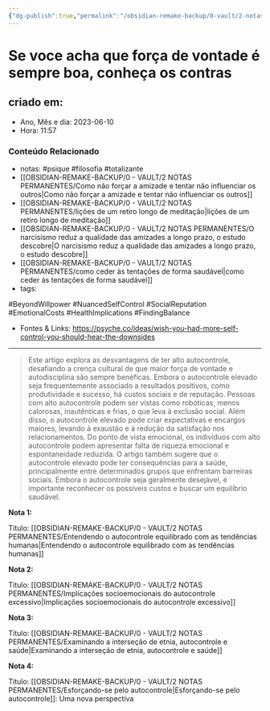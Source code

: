 ```yaml
---
{"dg-publish":true,"permalink":"/obsidian-remake-backup/0-vault/2-notas-permanentes/se-voce-acha-que-forca-de-vontade-e-sempre-boa-conheca-os-contras/","tags":["permanente","psique","filosofia","totalizante","BeyondWillpower","NuancedSelfControl","SocialReputation","EmotionalCosts","HealthImplications","FindingBalance"],"dgHomeLink":true,"dgShowLocalGraph":true,"dgShowFileTree":true,"dgEnableSearch":true,"noteIcon":""}
---
```


# Se voce acha que força de vontade é sempre boa, conheça os contras

## criado em: 
-  Ano, Mês e dia: 2023-06-10
- Hora: 11:57

### Conteúdo Relacionado
- notas: #psique #filosofia #totalizante 
- [[OBSIDIAN-REMAKE-BACKUP/0 - VAULT/2 NOTAS PERMANENTES/Como não forçar a amizade e tentar não influenciar os outros\|Como não forçar a amizade e tentar não influenciar os outros]]
- [[OBSIDIAN-REMAKE-BACKUP/0 - VAULT/2 NOTAS PERMANENTES/lições de um retiro longo de meditação\|lições de um retiro longo de meditação]]
- [[OBSIDIAN-REMAKE-BACKUP/0 - VAULT/2 NOTAS PERMANENTES/O narcisismo reduz a qualidade das amizades a longo prazo, o estudo descobre\|O narcisismo reduz a qualidade das amizades a longo prazo, o estudo descobre]]
- [[OBSIDIAN-REMAKE-BACKUP/0 - VAULT/2 NOTAS PERMANENTES/como ceder às tentações de forma saudável\|como ceder às tentações de forma saudável]]
- tags: 

#BeyondWillpower #NuancedSelfControl #SocialReputation #EmotionalCosts #HealthImplications #FindingBalance

- Fontes & Links: https://psyche.co/ideas/wish-you-had-more-self-control-you-should-hear-the-downsides
---
> Este artigo explora as desvantagens de ter alto autocontrole, desafiando a crença cultural de que maior força de vontade e autodisciplina são sempre benéficas. Embora o autocontrole elevado seja frequentemente associado a resultados positivos, como produtividade e sucesso, há custos sociais e de reputação. Pessoas com alto autocontrole podem ser vistas como robóticas, menos calorosas, inautênticas e frias, o que leva à exclusão social. Além disso, o autocontrole elevado pode criar expectativas e encargos maiores, levando à exaustão e à redução da satisfação nos relacionamentos. Do ponto de vista emocional, os indivíduos com alto autocontrole podem apresentar falta de riqueza emocional e espontaneidade reduzida. O artigo também sugere que o autocontrole elevado pode ter consequências para a saúde, principalmente entre determinados grupos que enfrentam barreiras sociais. Embora o autocontrole seja geralmente desejável, é importante reconhecer os possíveis custos e buscar um equilíbrio saudável.


**Nota 1:**

Título: [[OBSIDIAN-REMAKE-BACKUP/0 - VAULT/2 NOTAS PERMANENTES/Entendendo o autocontrole equilibrado com as tendências humanas\|Entendendo o autocontrole equilibrado com as tendências humanas]]



**Nota 2:**

Título: [[OBSIDIAN-REMAKE-BACKUP/0 - VAULT/2 NOTAS PERMANENTES/Implicações socioemocionais do autocontrole excessivo\|Implicações socioemocionais do autocontrole excessivo]]



**Nota 3:**

Título: [[OBSIDIAN-REMAKE-BACKUP/0 - VAULT/2 NOTAS PERMANENTES/Examinando a interseção de etnia, autocontrole e saúde\|Examinando a interseção de etnia, autocontrole e saúde]]




**Nota 4:**

Título: [[OBSIDIAN-REMAKE-BACKUP/0 - VAULT/2 NOTAS PERMANENTES/Esforçando-se pelo autocontrole\|Esforçando-se pelo autocontrole]]: Uma nova perspectiva

